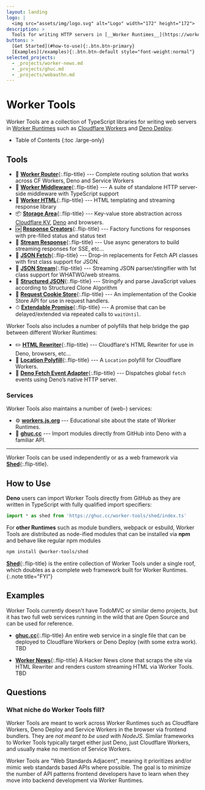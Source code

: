 ```yaml
---
layout: landing
logo: |
  <img src="assets/img/logo.svg" alt="Logo" width="172" height="172">
description: >
  Tools for writing HTTP servers in [__Worker Runtimes__](https://workers.js.org/){:.external} such as [__Cloudflare Workers__](https://workers.cloudflare.com).
buttons: >
  [Get Started](#how-to-use){:.btn.btn-primary}
  [Examples](/examples){:.btn.btn-default style="font-weight:normal"}
selected_projects:
  - _projects/worker-news.md
  - _projects/ghuc.md
  - _projects/webauthn.md
---
```


# Worker Tools

Worker Tools are a collection of TypeScript libraries for writing web servers in [Worker Runtimes][wkrs] such as [Cloudflare Workers][cfws] and [Deno Deploy][dndp]. 

[wkrs]: https://workers.js.org
[cfws]: https://workers.cloudflare.com
[dndp]: https://deno.com/deploy

* Table of Contents
{:toc .large-only}

## Tools
- 🧭 [__Worker Router__][router]{:.flip-title} --- Complete routing solution that works across CF Workers, Deno and Service Workers
- 🔋 [__Worker Middleware__][middleware]{:.flip-title} --- A suite of standalone HTTP server-side middleware with TypeScript support
- 📄 [__Worker HTML__][html]{:.flip-title} --- HTML templating and streaming response library
- 📦 [__Storage Area__][kv-storage]{:.flip-title} --- Key-value store abstraction across [Cloudflare KV][cloudflare-kv-storage], [Deno][deno-kv-storage] and browsers.
- 🆗 [__Response Creators__][response-creators]{:.flip-title} --- Factory functions for responses with pre-filled status and status text
- 🎏 [__Stream Response__][stream-response]{:.flip-title} --- Use async generators to build streaming responses for SSE, etc...
- 🥏 [__JSON Fetch__][json-fetch]{:.flip-title} --- Drop-in replacements for Fetch API classes with first class support for JSON.
- 🦑 [__JSON Stream__][json-stream]{:.flip-title} --- Streaming JSON parser/stingifier with 1st class support for WHATWG/web streams.
- 🧱 [__Structured JSON__][structured-json]{:.flip-title} --- Stringify and parse JavaScript values according to Structured Clone Algorithm
- 🍪 [__Request Cookie Store__][request-cookie-store]{:.flip-title} --- An implementation of the Cookie Store API for use in request handlers.
- ⏱ [__Extendable Promise__][extendable-promise]{:.flip-title} --- A promise that can be delayed/extended via repeated calls to `waitUntil`.
<!-- - 🍪 [__Signed Cookie Store__][signed-cookie-store]{:.flip-title} --- An implementation of the Cookie Store API for use in request handlers. -->
<!-- - 🍪 [__Encrypted Cookie Store__][encrypted-cookie-store]{:.flip-title} --- An implementation of the Cookie Store API for use in request handlers. -->
<!-- - ⏱ [__Resolvable Promise__][resolvable-promise]{:.flip-title} --- A promise that is resolvable or rejectable after it was created. -->

Worker Tools also includes a number of polyfills that help bridge the gap between different Worker Runtimes:
- ✏️ [__HTML Rewriter__][html-rewriter]{:.flip-title} --- Cloudflare's HTML Rewriter for use in Deno, browsers, etc...
- 📍 [__Location Polyfill__][location-polyfill]{:.flip-title} --- A `Location` polyfill for Cloudflare Workers.
- 🦕 [__Deno Fetch Event Adapter__][deno-fetch-event-adapter]{:.flip-title} --- Dispatches global `fetch` events using Deno’s native HTTP server.

### Services
Worker Tools also maintains a number of (web-) services:
- ⚙️ [__workers.js.org__][wkrs] --- Educational site about the state of Worker Runtimes.
- 🦕 [__ghuc.cc__][ghuc] --- Import modules directly from GitHub into Deno with a familiar API. 

[router]: _tools/router.md
[middleware]: _tools/middleware.md
[html]: _tools/html.md
[kv-storage]: _tools/kv-storage.md
[cloudflare-kv-storage]: _tools/cloudflare-kv-storage.md
[deno-kv-storage]: _tools/deno-kv-storage.md
[kv-storage-polyfill]: _tools/kv-storage-polyfill.md
[response-creators]: _tools/response-creators.md
[stream-response]: _tools/stream-response.md
[json-fetch]: _tools/json-fetch.md
[json-stream]: _tools/json-stream.md
[request-cookie-store]: _tools/request-cookie-store.md
[extendable-promise]: _tools/extendable-promise.md
[html-rewriter]: _tools/html-rewriter.md
[location-polyfill]: _tools/location-polyfill.md
[deno-fetch-event-adapter]: _tools/deno-fetch-event-adapter.md
[signed-cookie-store]: _tools/signed-cookie-store.md
[encrypted-cookie-store]: _tools/encrypted-cookie-store.md
[resolvable-promise]: _tools/resolvable-promise.md
[structured-json]: _tools/structured-json.md

[ghuc]: https://ghuc.cc
[news]: https://worker-news.deno.dev

***

Worker Tools can be used independently or as a web framework via [__Shed__](./shed){:.flip-title}. 

## How to Use
__Deno__ users can import Worker Tools directly from GitHub as they are written in TypeScript with fully qualified import specifiers:

```js
import * as shed from 'https://ghuc.cc/worker-tools/shed/index.ts'
```

For __other Runtimes__ such as module bundlers, webpack or esbuild, Worker Tools are distributed as node-ified modules that can be installed via __npm__ and behave like regular npm modules

```sh
npm install @worker-tools/shed
```

[__Shed__](./shed){:.flip-title} is the entire collection of Worker Tools under a single roof, which doubles as a complete web framework built for Worker Runtimes.
{:.note title="FYI"}


## Examples
Worker Tools currently doesn't have TodoMVC or similar demo projects, 
but it has two full web services running in the wild that are Open Source and can be used for reference.

- [__ghuc.cc__](_projects/ghuc.md){:.flip-title}
  An entire web service in a single file that can be deployed to Cloudflare Workers or Deno Deploy (with some extra work).
  TBD

- [__Worker News__](_projects/worker-news.md){:.flip-title}
  A Hacker News clone that scraps the site via HTML Rewriter and renders custom streaming HTML via Worker Tools.
  TBD

<!--projects-->

## Questions
### What niche do Worker Tools fill?
Worker Tools are meant to work across Worker Runtimes such as Cloudflare Workers, Deno Deploy and Service Workers in the browser via frontend bundlers.
They are *not meant to be used with NodeJS*. Similar frameworks to Worker Tools typically target either just Deno, just Cloudflare Workers, and usually make no mention of Service Workers.

Worker Tools are "Web Standards Adjacent", meaning it prioritizes and/or mimic web standards based APIs where possible.
The goal is to minimize the number of API patterns frontend developers have to learn when they move into backend development via Worker Runtimes.



<!-- [^1]: They might work in the future if NodeJS decides to implement a variety of web APIs, 
      such as Web Cryptography (see [__workers.js.org__][wkrs] for a full breakdown). 
      Select modules such as [__Extendable Promise__](./extendable-promise){:.flip-title} might work in NodeJS today. -->
